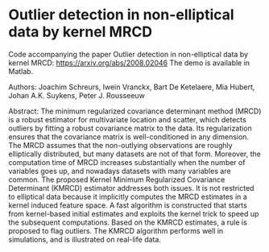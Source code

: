 # Outlier detection in non-elliptical data by kernel MRCD

Code accompanying the paper Outlier detection in non-elliptical data by kernel MRCD: https://arxiv.org/abs/2008.02046 
The demo is available in Matlab.

Authors: Joachim Schreurs, Iwein Vranckx, Bart De Ketelaere, Mia Hubert, Johan A.K. Suykens, Peter J. Rousseeuw

Abstract: The minimum regularized covariance determinant method (MRCD) is a robust estimator for multivariate location and scatter, which detects outliers by fitting a robust covariance matrix to the data. Its regularization ensures that the covariance matrix is well-conditioned in any dimension. The MRCD assumes that the non-outlying observations are roughly elliptically distributed, but many datasets are not of that form. Moreover, the computation time of MRCD increases substantially when the number of variables goes up, and nowadays datasets with many variables are common. The proposed Kernel Minimum Regularized Covariance Determinant (KMRCD) estimator addresses both issues. It is not restricted to elliptical data because it implicitly computes the MRCD estimates in a kernel induced feature space. A fast algorithm is constructed that starts from kernel-based initial estimates and exploits the kernel trick to speed up the subsequent computations. Based on the KMRCD estimates, a rule is proposed to flag outliers. The KMRCD algorithm performs well in simulations, and is illustrated on real-life data.
